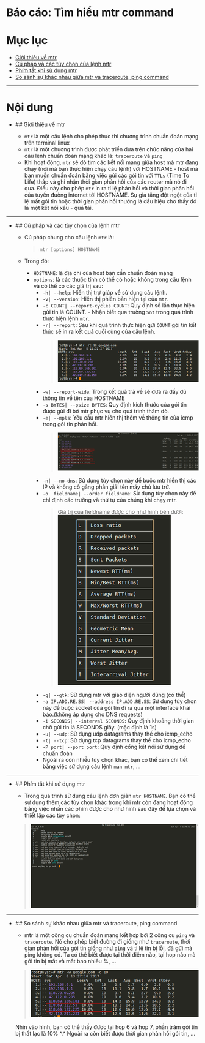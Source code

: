 # Báo cáo: Tìm hiểu mtr command

# Mục lục

- [Giới thiệu về mtr](#about)
- [Cú pháp và các tùy chọn của lệnh mtr](#syntax)
- [Phím tắt khi sử dụng mtr](#shortkey)
- [So sánh sự khác nhau giữa mtr và traceroute, ping command](#diff)

___

# Nội dung

- <a name="about"> ## Giới thiệu về mtr</a>
	
	+ `mtr` là một câu lệnh cho phép thực thi chương trình chuẩn đoán mạng trên terminal linux
	+ `mtr` là một chương trình được phát triển dựa trên chức năng của hai câu lệnh chuẩn đoán mạng khác là: `traceroute` và `ping`
	+ Khi hoạt động, `mtr` sẽ dò tìm các kết nối mạng giữa host mà mtr đang chạy (nơi mà bạn thực hiện chạy câu lệnh) với HOSTNAME - host mà bạn muốn chuẩn đoán bằng việc gửi các gói tin với `TTLs` (Time To Life) thấp và ghi nhận thời gian phản hồi của các router mà nó đi qua. Điều này cho phép `mtr` in ra tỉ lệ phản hồi và thời gian phản hồi của tuyến đường internet tới HOSTNAME. Sự gia tăng đột ngột của tỉ lệ mất gói tin hoặc thời gian phản hồi thường là dấu hiệu cho thấy đó là một kết nối xấu - quá tải.

___

- <a name="syntax"> ## Cú pháp và các tùy chọn của lệnh mtr</a>

	+ Cú pháp chung cho câu lệnh `mtr` là:
		> `mtr [options] HOSTNAME`

	+ Trong đó:
		* `HOSTNAME`: là địa chỉ của host bạn cần chuẩn đoán mạng
		* `options`: là các thuộc tính có thể có hoặc không trong câu lệnh và có thể có các giá trị sau:
			- `-h| --help`: Hiển thị trợ giúp về sử dụng câu lệnh.
			- `-v| --version`: Hiển thị phiên bản hiện tại của `mtr`.
			- `-c COUNT| --report-cycles COUNT`: Quy định số lần thực hiện gửi tin là COUNT. - Nhận biết qua trường `Snt` trong quá trình thực hiện lệnh `mtr`.
			- `-r| --report`: Sau khi quá trình thực hiện gửi `COUNT` gói tin kết thúc sẽ in ra kết quả cuối cùng của câu lệnh.
				> ![images](../../images/TVBO/mtr/mtr_rc.png)
			- `-w| --report-wide`: Trong kết quả trả về sẽ đưa ra đầy đủ thông tin về tên của HOSTNAME
			- `-s BYTES| --psize BYTES`: Quy định kích thước của gói tin được gửi đi bở mtr phục vụ cho quá trình thăm dò.
			- `-e| --mpls`: Yêu cầu mtr hiển thị thêm về thông tin của icmp trong gói tin phản hồi.
				> ![images](../../images/TVBO/mtr/mtr_e.png)
			- `-n| --no-dns`: Sử dụng tùy chọn này để buộc mtr hiển thị các IP và không cố gắng phân giải tên máy chủ lưu trữ.
			- `-o  fieldname| --order fieldname`: Sử dụng tùy chọn này để chỉ định các trường và thứ tự của chúng khi chạy mtr.
				> Giá trị của fieldname được cho như hình bên dưới:
				![images](../../images/TVBO/mtr/mtr_orders_fields.png)
			- `-g| --gtk`: Sử dụng mtr với giao diện người dùng (có thể)
			- `-a IP.ADD.RE.SS| --address IP.ADD.RE.SS`: Sử dụng tùy chọn này để buộc socket của gói tin đi ra qua một interface khai báo.(không áp dụng cho DNS requests)
			- `-i SECONDS| --interval SECONDS`: Quy định khoảng thời gian chờ gửi tin là SECONDS giây. (mặc định là 1s)
			- `-u| --udp`: Sử dụng udp datagrams thay thế cho icmp_echo
			- `-t| --tcp`: Sử dụng tcp datagrams thay thế cho icmp_echo
			- `-P port| --port port`: Quy định cổng kết nối sử dụng để chuẩn đoán
			- Ngoài ra còn nhiều tùy chọn khác, bạn có thể xem chi tiết bằng việc sử dụng câu lệnh `man mtr`, ...

___

- <a name="shortkey"> ## Phím tắt khi sử dụng mtr</a>

	+ Trong quá trình sử dụng câu lệnh đơn giản `mtr HOSTNAME`. Bạn có thể sử dụng thêm các tùy chọn khác trong khi mtr còn đang hoạt động bằng việc nhấn các phím được cho như hình sau đây để lựa chọn và thiết lập các tùy chọn:
	> ![images](../../images/TVBO/mtr/mtr_shortkey.png)


___

- <a name="diff">## So sánh sự khác nhau giữa mtr và traceroute, ping command</a>

	- mtr là một công cụ chuẩn đoán mạng kết hợp bởi 2 công cụ `ping` và `traceroute`. Nó cho phép biết đường đi giống như `traceroute`, thời gian phản hồi của gói tin giống như `ping` và tỉ lệ tin bị lỗi, đã gửi mà ping không có. Ta có thể biết được tại thời điểm nào, tại hop nào mà gói tin bị mất và mất bao nhiêu %, ...
	> ![images](../../images/TVBO/mtr/mtr_loss.png)
	
	Nhìn vào hình, bạn có thể thấy được tại hop 6 và hop 7, phần trăm gói tin bị thất lạc là 10% ^.^ Ngoài ra còn biết được thời gian phản hồi gói tin, ...

